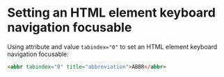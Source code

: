 # Setting an HTML element keyboard navigation focusable

Using attribute and value `tabindex="0"` to set an HTML element keyboard navigation focusable:

```html
<abbr tabindex="0" title="abbreviation">ABBR</abbr>
```
